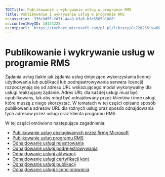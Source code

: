 ```yaml
---
TOCTitle: Publikowanie i wykrywanie usług w programie RMS
Title: Publikowanie i wykrywanie usług w programie RMS
ms:assetid: '336c0d55-fd7f-4aa9-b3e6-bfd6565b1086'
ms:contentKeyID: 18123225
ms:mtpsurl: 'https://technet.microsoft.com/pl-pl/library/Cc720236(v=WS.10)'
---
```


Publikowanie i wykrywanie usług w programie RMS
===============================================

Żądania usług (takie jak żądania usług dotyczące wykorzystania licencji użytkowania lub publikacji lub podrejestrowywania serwera licencji) rozpoczynają się od adresu URL wskazującego moduł wykonywalny dla usługi realizującej żądanie. Adres URL dla każdej usługi musi być opublikowany, tak aby mógł być odnajdowany przez klientów i inne usługi, które muszą z niego skorzystać. W tematach w tej części opisano sposób publikowania adresów URL dla różnych usług oraz sposób odnajdowania tych adresów przez usługi oraz klienta programu RMS.

W tej części omówiono następujące zagadnienia:

-   [Publikowanie usług obsługiwanych przez firmę Microsoft](https://technet.microsoft.com/7ee8cb4d-1b46-48be-8a4c-5ff6a458231a)
-   [Publikowanie usług programu RMS](https://technet.microsoft.com/3cca9325-6bd3-49ad-aa3f-e0693205d3f4)
-   [Odnajdowanie usługi rejestrowania](https://technet.microsoft.com/bbeb00bd-04e0-4df6-8615-76aa8125b620)
-   [Odnajdowanie usługi podrejestrowywania](https://technet.microsoft.com/b159953a-af38-4a9e-8c87-1aff5fb4e366)
-   [Odnajdowanie usługi aktywacji](https://technet.microsoft.com/e178d81b-b35c-4958-87ef-e077e2204b32)
-   [Odnajdowanie usługi certyfikacji kont](https://technet.microsoft.com/293a2f91-4712-45ec-8b74-7533f4144cbd)
-   [Odnajdowanie usługi publikacji](https://technet.microsoft.com/5d500841-a202-4865-b5d2-d0775d4e1bbc)
-   [Odnajdowanie usługi licencjonowania](https://technet.microsoft.com/4eabbb76-b359-443a-b737-098c5659e9c6)
